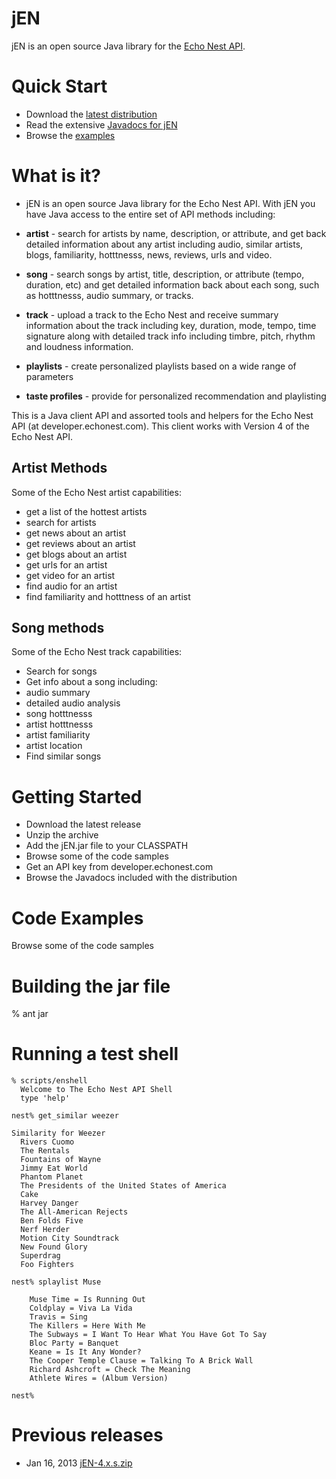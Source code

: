 # jEN 

jEN is an open source Java library for the [Echo Nest API](http://developer.echonest.com/docs/v4/). 

# Quick Start

  * Download the [latest distribution](http://static.echonest.com.s3.amazonaws.com/jEN/files/jEN-4.x.s.zip)
  * Read the extensive [Javadocs for jEN](http://static.echonest.com.s3.amazonaws.com/jEN/javadoc)
  * Browse the [examples](https://github.com/echonest/jEN/tree/master/src/com/echonest/api/v4/examples)

# What is it?

* jEN is an open source Java library for the Echo Nest API. With jEN you have Java
access to the entire set of API methods including:

* **artist** - search for artists by name, description, or attribute, and get
  back detailed information about any artist including audio, similar artists,
  blogs, familiarity, hotttnesss, news, reviews, urls and video.
* **song** - search songs by artist, title, description, or attribute (tempo,
  duration, etc) and get detailed information back about each song, such as
  hotttnesss, audio summary, or tracks.
* **track** - upload a track to the Echo Nest and receive summary information
  about the track including key, duration, mode, tempo, time signature along
  with detailed track info including timbre, pitch, rhythm and loudness
  information.
* **playlists** - create personalized playlists based on a wide range of parameters
* **taste profiles** - provide for personalized recommendation and playlisting

This is a Java client API and assorted tools and helpers for the Echo Nest API (at developer.echonest.com). This
client works with Version 4 of the Echo Nest API.

## Artist Methods
Some of the Echo Nest artist capabilities:

 * get a list of the hottest artists
 * search for artists
 * get news about an artist
 * get reviews about an artist
 * get blogs about an artist
 * get urls for an artist
 * get video for an artist
 * find audio for an artist
 * find familiarity and hotttness of an artist

## Song methods
Some of the Echo Nest track capabilities:

 * Search for songs
 * Get info about a song including:
 * audio summary
 * detailed audio analysis
 * song hotttnesss
 * artist hotttnesss
 * artist familiarity
 * artist location
 * Find similar songs

# Getting Started
 * Download the latest release
 * Unzip the archive
 * Add the jEN.jar file to your CLASSPATH
 * Browse some of the code samples
 * Get an API key from developer.echonest.com
 * Browse the Javadocs included with the distribution

# Code Examples
Browse some of the code samples

# Building the jar file

  % ant jar

# Running a test shell

    % scripts/enshell
      Welcome to The Echo Nest API Shell
      type 'help' 

    nest% get_similar weezer

    Similarity for Weezer
      Rivers Cuomo
      The Rentals
      Fountains of Wayne
      Jimmy Eat World
      Phantom Planet
      The Presidents of the United States of America
      Cake
      Harvey Danger
      The All-American Rejects
      Ben Folds Five
      Nerf Herder
      Motion City Soundtrack
      New Found Glory
      Superdrag
      Foo Fighters

    nest% splaylist Muse

        Muse Time = Is Running Out
        Coldplay = Viva La Vida
        Travis = Sing
        The Killers = Here With Me
        The Subways = I Want To Hear What You Have Got To Say
        Bloc Party = Banquet
        Keane = Is It Any Wonder?
        The Cooper Temple Clause = Talking To A Brick Wall
        Richard Ashcroft = Check The Meaning
        Athlete Wires = (Album Version)

    nest% 

# Previous releases

  * Jan 16, 2013 [jEN-4.x.s.zip](http://static.echonest.com.s3.amazonaws.com/jEN/files/jEN-4.x.s.zip)
